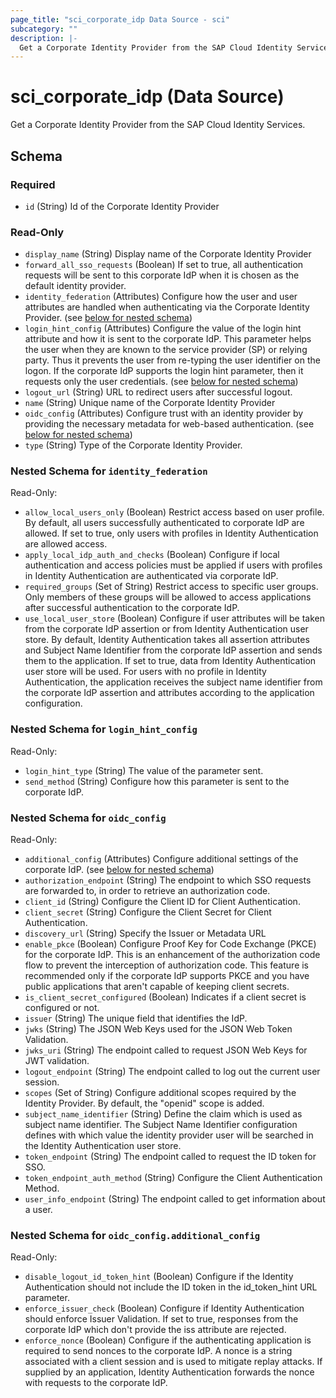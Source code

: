```yaml
---
page_title: "sci_corporate_idp Data Source - sci"
subcategory: ""
description: |-
  Get a Corporate Identity Provider from the SAP Cloud Identity Services.
---
```


# sci_corporate_idp (Data Source)

Get a Corporate Identity Provider from the SAP Cloud Identity Services.



<!-- schema generated by tfplugindocs -->
## Schema

### Required

- `id` (String) Id of the Corporate Identity Provider

### Read-Only

- `display_name` (String) Display name of the Corporate Identity Provider
- `forward_all_sso_requests` (Boolean) If set to true, all authentication requests will be sent to this corporate IdP when it is chosen as the default identity provider.
- `identity_federation` (Attributes) Configure how the user and user attributes are handled when authenticating via the Corporate Identity Provider. (see [below for nested schema](#nestedatt--identity_federation))
- `login_hint_config` (Attributes) Configure the value of the login hint attribute and how it is sent to the corporate IdP.
					 This parameter helps the user when they are known to the service provider (SP) or relying party. Thus it prevents the user from re-typing the user identifier on the logon. 
					 If the corporate IdP supports the login hint parameter, then it requests only the user credentials. (see [below for nested schema](#nestedatt--login_hint_config))
- `logout_url` (String) URL to redirect users after successful logout.
- `name` (String) Unique name of the Corporate Identity Provider
- `oidc_config` (Attributes) Configure trust with an identity provider by providing the necessary metadata for web-based authentication. (see [below for nested schema](#nestedatt--oidc_config))
- `type` (String) Type of the Corporate Identity Provider.

<a id="nestedatt--identity_federation"></a>
### Nested Schema for `identity_federation`

Read-Only:

- `allow_local_users_only` (Boolean) Restrict access based on user profile. By default, all users successfully authenticated to corporate IdP are allowed.
							If set to true, only users with profiles in Identity Authentication are allowed access.
- `apply_local_idp_auth_and_checks` (Boolean) Configure if local authentication and access policies must be applied if users with profiles in Identity Authentication are authenticated via corporate IdP.
- `required_groups` (Set of String) Restrict access to specific user groups. Only members of these groups will be allowed to access applications after successful authentication to the corporate IdP.
- `use_local_user_store` (Boolean) Configure if user attributes will be taken from the corporate IdP assertion or from Identity Authentication user store.
							By default, Identity Authentication takes all assertion attributes and Subject Name Identifier from the corporate IdP assertion and sends them to the application. 
							If set to true, data from Identity Authentication user store will be used. For users with no profile in Identity Authentication, the application receives the subject name identifier from the corporate IdP assertion and attributes according to the application configuration.


<a id="nestedatt--login_hint_config"></a>
### Nested Schema for `login_hint_config`

Read-Only:

- `login_hint_type` (String) The value of the parameter sent.
- `send_method` (String) Configure how this parameter is sent to the corporate IdP.


<a id="nestedatt--oidc_config"></a>
### Nested Schema for `oidc_config`

Read-Only:

- `additional_config` (Attributes) Configure additional settings of the corporate IdP. (see [below for nested schema](#nestedatt--oidc_config--additional_config))
- `authorization_endpoint` (String) The endpoint to which SSO requests are forwarded to, in order to retrieve an authorization code.
- `client_id` (String) Configure the Client ID for Client Authentication.
- `client_secret` (String) Configure the Client Secret for Client Authentication.
- `discovery_url` (String) Specify the Issuer or Metadata URL
- `enable_pkce` (Boolean) Configure Proof Key for Code Exchange (PKCE) for the corporate IdP. This is an enhancement of the authorization code flow to prevent the interception of authorization code. This feature is recommended only if the corporate IdP supports PKCE and you have public applications that aren't capable of keeping client secrets.
- `is_client_secret_configured` (Boolean) Indicates if a client secret is configured or not.
- `issuer` (String) The unique field that identifies the IdP.
- `jwks` (String) The JSON Web Keys used for the JSON Web Token Validation.
- `jwks_uri` (String) The endpoint called to request JSON Web Keys for JWT validation.
- `logout_endpoint` (String) The endpoint called to log out the current user session.
- `scopes` (Set of String) Configure additional scopes required by the Identity Provider. By default, the "openid" scope is added.
- `subject_name_identifier` (String) Define the claim which is used as subject name identifier. The Subject Name Identifier configuration defines with which value the identity provider user will be searched in the Identity Authentication user store.
- `token_endpoint` (String) The endpoint called to request the ID token for SSO.
- `token_endpoint_auth_method` (String) Configure the Client Authentication Method.
- `user_info_endpoint` (String) The endpoint called to get information about a user.

<a id="nestedatt--oidc_config--additional_config"></a>
### Nested Schema for `oidc_config.additional_config`

Read-Only:

- `disable_logout_id_token_hint` (Boolean) Configure if the Identity Authentication should not include the ID token in the id_token_hint URL parameter.
- `enforce_issuer_check` (Boolean) Configure if Identity Authentication should enforce Issuer Validation. If set to true, responses from the corporate IdP which don't provide the iss attribute are rejected.
- `enforce_nonce` (Boolean) Configure if the authenticating application is required to send nonces to the corporate IdP. A nonce is a string associated with a client session and is used to mitigate replay attacks. If supplied by an application, Identity Authentication forwards the nonce with requests to the corporate IdP.